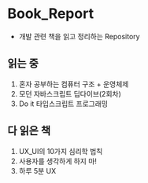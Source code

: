 # Book_Report
- 개발 관련 책을 읽고 정리하는 Repository

## 읽는 중
1) 혼자 공부하는 컴퓨터 구조 + 운영체제
2) 모던 자바스크립트 딥다이브(2회차)
3) Do it 타입스크립트 프로그래밍

## 다 읽은 책
1) UX_UI의 10가지 심리학 법칙
2) 사용자를 생각하게 하지 마!
3) 하루 5분 UX
